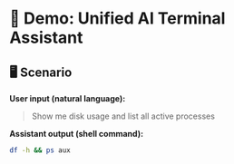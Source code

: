 # 🚀 Demo: Unified AI Terminal Assistant

## 🖥️ Scenario

**User input (natural language):**  
> Show me disk usage and list all active processes

**Assistant output (shell command):**
```bash
df -h && ps aux
